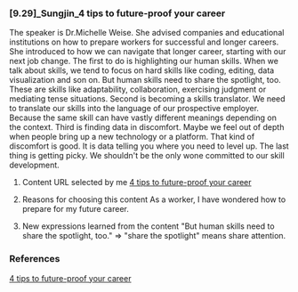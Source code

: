 ### [9.29]_Sungjin_4 tips to future-proof your career

The speaker is Dr.Michelle Weise. She advised companies and educational institutions on how to prepare workers for successful and longer careers. She introduced to how we can navigate that longer career, starting with our next job change. 
The first to do is highlighting our human skills. When we talk about skills, we tend to focus on hard skills like coding, editing, data visualization and son on. But human skills need to share the spotlight, too. These are skills like adaptability, collaboration, exercising judgment or mediating tense situations. 
Second is becoming a skills translator. We need to translate our skills into the language of our prospective employer. Because the same skill can have vastly different meanings depending on the context.
Third is finding data in discomfort. Maybe we feel out of depth when people bring up a new technology or a platform. That kind of discomfort is good. It is data telling you where you need to level up.
The last thing is getting picky. We shouldn't be the only wone committed to our skill development. 

1. Content URL selected by me
[4 tips to future-proof your career](https://www.ted.com/talks/michelle_r_weise_4_tips_to_future_proof_your_career)

2. Reasons for choosing this content
As a worker, I have wondered how to prepare for my future career.

3. New expressions learned from the content
"But human skills need to share the spotlight, too."
=> "share the spotlight" means share attention. 

### References
[4 tips to future-proof your career](https://www.ted.com/talks/michelle_r_weise_4_tips_to_future_proof_your_career)